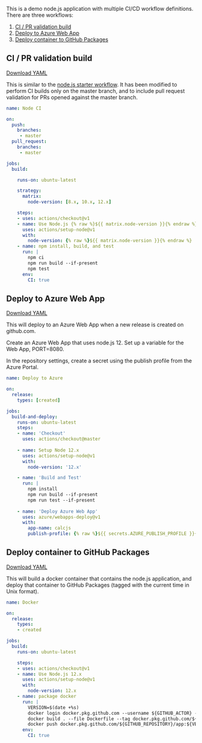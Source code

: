 This is a demo node.js application with multiple CI/CD workflow
definitions.  There are three workflows:

1. [CI / PR validation build](#ci--pr-validation-build)
2. [Deploy to Azure Web App](#deploy-to-azure-web-app)
3. [Deploy container to GitHub Packages](#deploy-container-to-github-packages)

## CI / PR validation build

[Download YAML](ci.yml)

This is similar to the [node.js starter workflow](https://github.com/actions/starter-workflows/blob/master/ci/node.js.yml).  It has been modified to perform CI builds only on the master branch, and to include pull request validation for PRs opened against the master branch.

```yaml
name: Node CI

on:
  push:
    branches:
     - master
  pull_request:
    branches:
     - master

jobs:
  build:

    runs-on: ubuntu-latest

    strategy:
      matrix:
        node-version: [8.x, 10.x, 12.x]

    steps:
    - uses: actions/checkout@v1
    - name: Use Node.js {% raw %}${{ matrix.node-version }}{% endraw %}
      uses: actions/setup-node@v1
      with:
        node-version: {% raw %}${{ matrix.node-version }}{% endraw %}
    - name: npm install, build, and test
      run: |
        npm ci
        npm run build --if-present
        npm test
      env:
        CI: true
```

## Deploy to Azure Web App

[Download YAML](azure-deploy.yml)

This will deploy to an Azure Web App when a new release is created on
github.com.

Create an Azure Web App that uses node.js 12.  Set up a variable for the
Web App, PORT=8080.

In the repository settings, create a secret using the publish profile
from the Azure Portal.

```yaml
name: Deploy to Azure

on:
  release:
    types: [created]

jobs:
  build-and-deploy:
    runs-on: ubuntu-latest
    steps:
    - name: 'Checkout' 
      uses: actions/checkout@master
    
    - name: Setup Node 12.x
      uses: actions/setup-node@v1
      with:
        node-version: '12.x'

    - name: 'Build and Test'
      run: |
        npm install
        npm run build --if-present
        npm run test --if-present
       
    - name: 'Deploy Azure Web App'
      uses: azure/webapps-deploy@v1
      with: 
        app-name: calcjs
        publish-profile: {% raw %}${{ secrets.AZURE_PUBLISH_PROFILE }}{% endraw %}
```

## Deploy container to GitHub Packages

[Download YAML](gpr.yml)

This will build a docker container that contains the node.js application,
and deploy that container to GitHub Packages (tagged with the current
time in Unix format).

```yaml
name: Docker

on:
  release:
    types:
    - created

jobs:
  build:
    runs-on: ubuntu-latest

    steps:
    - uses: actions/checkout@v1
    - name: Use Node.js 12.x
      uses: actions/setup-node@v1
      with:
        node-version: 12.x
    - name: package docker
      run: |
        VERSION=$(date +%s)
        docker login docker.pkg.github.com --username ${GITHUB_ACTOR} --password ${{ secrets.GITHUB_TOKEN }}
        docker build . --file Dockerfile --tag docker.pkg.github.com/${GITHUB_REPOSITORY}/app:${VERSION}
        docker push docker.pkg.github.com/${GITHUB_REPOSITORY}/app:${VERSION}
      env:
        CI: true
```
